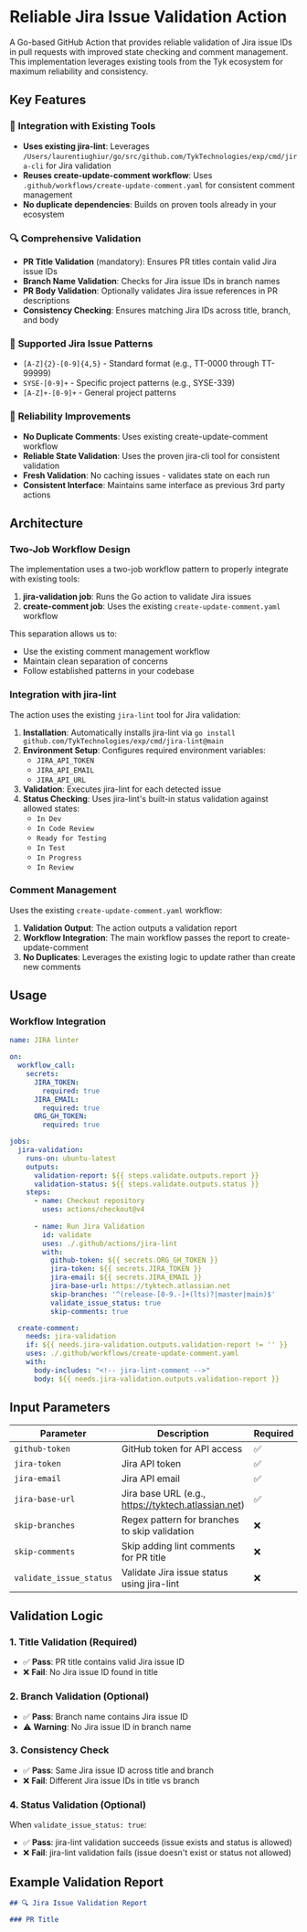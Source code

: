 # Reliable Jira Issue Validation Action

A Go-based GitHub Action that provides reliable validation of Jira issue IDs in pull requests with improved state checking and comment management. This implementation leverages existing tools from the Tyk ecosystem for maximum reliability and consistency.

## Key Features

### 🔧 **Integration with Existing Tools**
- **Uses existing jira-lint**: Leverages `/Users/laurentiughiur/go/src/github.com/TykTechnologies/exp/cmd/jira-cli` for Jira validation
- **Reuses create-update-comment workflow**: Uses `.github/workflows/create-update-comment.yaml` for consistent comment management
- **No duplicate dependencies**: Builds on proven tools already in your ecosystem

### 🔍 **Comprehensive Validation**
- **PR Title Validation** (mandatory): Ensures PR titles contain valid Jira issue IDs
- **Branch Name Validation**: Checks for Jira issue IDs in branch names
- **PR Body Validation**: Optionally validates Jira issue references in PR descriptions
- **Consistency Checking**: Ensures matching Jira IDs across title, branch, and body

### 🎯 **Supported Jira Issue Patterns**
- `[A-Z]{2}-[0-9]{4,5}` - Standard format (e.g., TT-0000 through TT-99999)
- `SYSE-[0-9]+` - Specific project patterns (e.g., SYSE-339)
- `[A-Z]+-[0-9]+` - General project patterns

### 🚀 **Reliability Improvements**
- **No Duplicate Comments**: Uses existing create-update-comment workflow
- **Reliable State Validation**: Uses the proven jira-cli tool for consistent validation
- **Fresh Validation**: No caching issues - validates state on each run
- **Consistent Interface**: Maintains same interface as previous 3rd party actions

## Architecture

### Two-Job Workflow Design

The implementation uses a two-job workflow pattern to properly integrate with existing tools:

1. **jira-validation job**: Runs the Go action to validate Jira issues
2. **create-comment job**: Uses the existing `create-update-comment.yaml` workflow

This separation allows us to:
- Use the existing comment management workflow
- Maintain clean separation of concerns
- Follow established patterns in your codebase

### Integration with jira-lint

The action uses the existing `jira-lint` tool for Jira validation:

1. **Installation**: Automatically installs jira-lint via `go install github.com/TykTechnologies/exp/cmd/jira-lint@main`
2. **Environment Setup**: Configures required environment variables:
   - `JIRA_API_TOKEN`
   - `JIRA_API_EMAIL` 
   - `JIRA_API_URL`
3. **Validation**: Executes jira-lint for each detected issue
4. **Status Checking**: Uses jira-lint's built-in status validation against allowed states:
   - `In Dev`
   - `In Code Review`
   - `Ready for Testing`
   - `In Test`
   - `In Progress`
   - `In Review`

### Comment Management

Uses the existing `create-update-comment.yaml` workflow:

1. **Validation Output**: The action outputs a validation report
2. **Workflow Integration**: The main workflow passes the report to create-update-comment
3. **No Duplicates**: Leverages the existing logic to update rather than create new comments

## Usage

### Workflow Integration

```yaml
name: JIRA linter

on:
  workflow_call:
    secrets:
      JIRA_TOKEN:
        required: true
      JIRA_EMAIL:
        required: true
      ORG_GH_TOKEN:
        required: true

jobs:
  jira-validation:
    runs-on: ubuntu-latest
    outputs:
      validation-report: ${{ steps.validate.outputs.report }}
      validation-status: ${{ steps.validate.outputs.status }}
    steps:
      - name: Checkout repository
        uses: actions/checkout@v4
        
      - name: Run Jira Validation
        id: validate
        uses: ./.github/actions/jira-lint
        with:
          github-token: ${{ secrets.ORG_GH_TOKEN }}
          jira-token: ${{ secrets.JIRA_TOKEN }}
          jira-email: ${{ secrets.JIRA_EMAIL }}
          jira-base-url: https://tyktech.atlassian.net
          skip-branches: '^(release-[0-9.-]+(lts)?|master|main)$'
          validate_issue_status: true
          skip-comments: true

  create-comment:
    needs: jira-validation
    if: ${{ needs.jira-validation.outputs.validation-report != '' }}
    uses: ./.github/workflows/create-update-comment.yaml
    with:
      body-includes: "<!-- jira-lint-comment -->"
      body: ${{ needs.jira-validation.outputs.validation-report }}
```

## Input Parameters

| Parameter | Description | Required | Default |
|-----------|-------------|----------|---------|
| `github-token` | GitHub token for API access | ✅ | - |
| `jira-token` | Jira API token | ✅ | - |
| `jira-email` | Jira API email | ✅ | - |
| `jira-base-url` | Jira base URL (e.g., https://tyktech.atlassian.net) | ✅ | - |
| `skip-branches` | Regex pattern for branches to skip validation | ❌ | `''` |
| `skip-comments` | Skip adding lint comments for PR title | ❌ | `false` |
| `validate_issue_status` | Validate Jira issue status using jira-lint | ❌ | `false` |

## Validation Logic

### 1. Title Validation (Required)
- ✅ **Pass**: PR title contains valid Jira issue ID
- ❌ **Fail**: No Jira issue ID found in title

### 2. Branch Validation (Optional)
- ✅ **Pass**: Branch name contains Jira issue ID
- ⚠️ **Warning**: No Jira issue ID in branch name

### 3. Consistency Check
- ✅ **Pass**: Same Jira issue ID across title and branch
- ❌ **Fail**: Different Jira issue IDs in title vs branch

### 4. Status Validation (Optional)
When `validate_issue_status: true`:
- ✅ **Pass**: jira-lint validation succeeds (issue exists and status is allowed)
- ❌ **Fail**: jira-lint validation fails (issue doesn't exist or status not allowed)

## Example Validation Report

```markdown
## 🔍 Jira Issue Validation Report

### PR Title